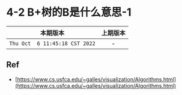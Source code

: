# 4-2 B+树的B是什么意思-1

|本期版本|上期版本
|:---:|:---:
`Thu Oct  6 11:45:18 CST 2022` | -

## Ref

* [https://www.cs.usfca.edu/~galles/visualization/Algorithms.html](https://www.cs.usfca.edu/~galles/visualization/Algorithms.html)